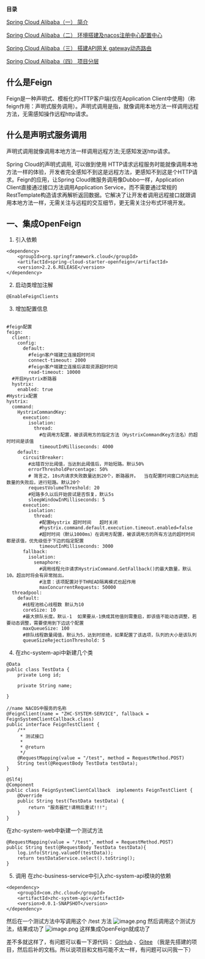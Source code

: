 **目录**

[Spring Cloud Alibaba（一） 简介](https://juejin.cn/post/7044168709535399944) 

[Spring Cloud Alibaba（二） 环境搭建及nacos注册中心配置中心](https://juejin.cn/post/7047314936606752798)

[Spring Cloud Alibaba（三） 搭建API网关 gateway动态路由](https://juejin.cn/post/7049756722285674503)

[Spring Cloud Alibaba（四） 项目分层](https://juejin.cn/post/7051960434340921380)

## 什么是Feign

Feign是一种声明式、模板化的HTTP客户端(仅在Application Client中使用)（称feign作用：声明式服务调用）。声明式调用是指，就像调用本地方法一样调用远程方法，无需感知操作远程http请求。
## 什么是声明式服务调用

声明式调用就像调用本地方法一样调用远程方法;无感知发送http请求。

Spring Cloud的声明式调用, 可以做到使用 HTTP请求远程服务时能就像调用本地方法一样的体验，开发者完全感知不到这是远程方法，更感知不到这是个HTTP请求。Feign的应用，让Spring Cloud微服务调用像Dubbo一样，Application Client直接通过接口方法调用Application Service，而不需要通过常规的RestTemplate构造请求再解析返回数据。它解决了让开发者调用远程接口就跟调用本地方法一样，无需关注与远程的交互细节，更无需关注分布式环境开发。

## 一、集成OpenFeign

1. 引入依赖
```
<dependency>
    <groupId>org.springframework.cloud</groupId>
    <artifactId>spring-cloud-starter-openfeign</artifactId>
    <version>2.2.6.RELEASE</version>
</dependency>
```
2. 启动类增加注解
```
@EnableFeignClients
```
3. 增加配置信息
```

#feign配置
feign:
  client:
    config:
      default:
        #feign客户端建立连接超时时间
        connect-timeout: 2000
        #feign客户端建立连接后读取资源超时时间
        read-timeout: 10000
  #开启Hystrix断路器
  hystrix:
    enabled: true
#Hystrix配置
hystrix:
  command:
    HystrixCommandKey:
      execution:
        isolation:
          thread:
            #在调用方配置，被该调用方的指定方法（HystrixCommandKey方法名）的超时时间是该值
            timeoutInMilliseconds: 4000
    default:
      circuitBreaker:
        #出错百分比阈值，当达到此阈值后，开始短路。默认50%
        errorThresholdPercentage: 50%
        # 简言之，10s内请求失败数量达到20个，断路器开。  当在配置时间窗口内达到此数量的失败后，进行短路。默认20个
        requestVolumeThreshold: 20
        #短路多久以后开始尝试是否恢复，默认5s
        sleepWindowInMilliseconds: 5
      execution:
        isolation:
          thread:
            #配置Hystrix 超时时间   超时关闭
            #hystrix.command.default.execution.timeout.enabled=false
            #超时时间（默认1000ms）在调用方配置，被该调用方的所有方法的超时时间都是该值，优先级低于下边的指定配置
            timeoutInMilliseconds: 3000
      fallback:
        isolation:
          semaphore:
            #调用线程允许请求HystrixCommand.GetFallback()的最大数量，默认10。超出时将会有异常抛出，
            #注意：该项配置对于THREAD隔离模式也起作用
            maxConcurrentRequests: 50000
  threadpool:
    default:
      #线程池核心线程数 默认为10
      coreSize: 10
      #最大排队长度。默认-1  如果要从-1换成其他值则需重启，即该值不能动态调整，若要动态调整，需要使用到下边这个配置
      maxQueueSize: 100
      #排队线程数量阈值，默认为5，达到时拒绝，如果配置了该选项，队列的大小是该队列
      queueSizeRejectionThreshold: 5
```
4. 在zhc-system-api中新建几个类
```
@Data
public class TestData {
    private Long id;

    private String name;

}
```
```
//name NACOS中服务的名称
@FeignClient(name = "ZHC-SYSTEM-SERVICE", fallback = FeignSystemClientCallback.class)
public interface FeignTestClient {
    /**
     * 测试接口
     *
     * @return
     */
    @RequestMapping(value = "/test", method = RequestMethod.POST)
    String test(@RequestBody TestData testData);
}
```

```
@Slf4j
@Component
public class FeignSystemClientCallback  implements FeignTestClient {
    @Override
    public String test(TestData testData) {
        return "服务器忙!请稍后重试!!!";
    }
}
```
在zhc-system-web中新建一个测试方法
```
@RequestMapping(value = "/test", method = RequestMethod.POST)
public String test(@RequestBody TestData testData){
    log.info(String.valueOf(testData));
    return testDataService.select().toString();
}
```
5. 调用
   在zhc-business-service中引入zhc-system-api模块的依赖
```
<dependency>
    <groupId>com.zhc.cloud</groupId>
    <artifactId>zhc-system-api</artifactId>
    <version>0.0.1-SNAPSHOT</version>
</dependency>
```
然后在一个测试方法中写调用这个  /test 方法
![image.png](https://p6-juejin.byteimg.com/tos-cn-i-k3u1fbpfcp/2efd537df7544d369cbc920dc45f2cf7~tplv-k3u1fbpfcp-watermark.image?)
然后调用这个测试方法，结果成功了
![image.png](https://p1-juejin.byteimg.com/tos-cn-i-k3u1fbpfcp/118cd2974051462a9f670bad5fb3f73b~tplv-k3u1fbpfcp-watermark.image?)
这样集成OpenFeign就成功了


差不多就这样了，有问题可以看一下源代码：
[GitHub](https://github.com/zhc-1999/springcloud) 、[Gitee](https://gitee.com/zhhc88/springcloud)
（我是先搭建的项目，然后后补的文档。所以说项目和文档可能不太一样，有问题可以问我一下）